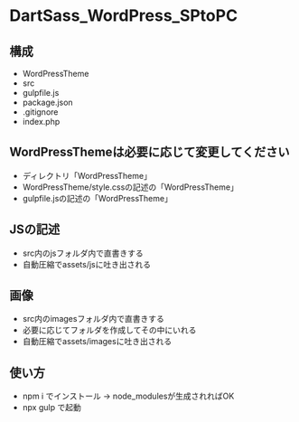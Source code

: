 # DartSass_WordPress_SPtoPC

## 構成
- WordPressTheme
- src
- gulpfile.js
- package.json
- .gitignore
- index.php

## WordPressThemeは必要に応じて変更してください
- ディレクトリ「WordPressTheme」
- WordPressTheme/style.cssの記述の「WordPressTheme」
- gulpfile.jsの記述の「WordPressTheme」

## JSの記述
- src内のjsフォルダ内で直書きする
- 自動圧縮でassets/jsに吐き出される

## 画像
- src内のimagesフォルダ内で直書きする
- 必要に応じてフォルダを作成してその中にいれる
- 自動圧縮でassets/imagesに吐き出される

## 使い方
- npm i でインストール → node_modulesが生成されればOK
- npx gulp で起動